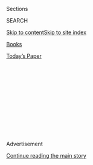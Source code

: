 <div id="app">

<div>

<div>

<div>

<div class="NYTAppHideMasthead css-1q2w90k e1suatyy0">

<div class="section css-ui9rw0 e1suatyy2">

<div class="css-eph4ug er09x8g0">

<div class="css-6n7j50">

</div>

<span class="css-1dv1kvn">Sections</span>

<div class="css-10488qs">

<span class="css-1dv1kvn">SEARCH</span>

</div>

[Skip to content](#site-content)[Skip to site
index](#site-index)

</div>

<div id="masthead-section-label" class="css-1wr3we4 eaxe0e00">

[Books](https://www.nytimes3xbfgragh.onion/section/books)

</div>

<div class="css-10698na e1huz5gh0">

</div>

</div>

<div id="masthead-bar-one" class="section hasLinks css-15hmgas e1csuq9d3">

<div class="css-uqyvli e1csuq9d0">

</div>

<div class="css-1uqjmks e1csuq9d1">

</div>

<div class="css-9e9ivx">

[](https://myaccount.nytimes3xbfgragh.onion/auth/login?response_type=cookie&client_id=vi)

</div>

<div class="css-1bvtpon e1csuq9d2">

[Today’s
Paper](https://www.nytimes3xbfgragh.onion/section/todayspaper)

</div>

</div>

</div>

</div>

<div data-aria-hidden="false">

<div id="site-content" data-role="main">

<div>

<div class="css-1aor85t" style="opacity:0.000000001;z-index:-1;visibility:hidden">

<div class="css-1hqnpie">

<div class="css-epjblv">

<span class="css-17xtcya">[Books](/section/books)</span><span class="css-x15j1o">|</span><span class="css-fwqvlz">BOOKS
OF THE TIMES; Substance Over Sex In Kennedy
Biography</span>

</div>

<div class="css-k008qs">

<div class="css-1iwv8en">

<span class="css-18z7m18"></span>

<div>

</div>

</div>

<span class="css-1n6z4y"></span>

<div class="css-1705lsu">

<div class="css-4xjgmj">

<div class="css-4skfbu" data-role="toolbar" data-aria-label="Social Media Share buttons, Save button, and Comments Panel with current comment count" data-testid="share-tools">

  - 
  - 
  - 
  - 
    
    <div class="css-6n7j50">
    
    </div>

  - 

</div>

</div>

</div>

</div>

</div>

</div>

<div class="css-13pd83m">

</div>

<div id="top-wrapper" class="css-1sy8kpn">

<div id="top-slug" class="css-l9onyx">

Advertisement

</div>

[Continue reading the main
story](#after-top)

<div class="ad top-wrapper" style="text-align:center;height:100%;display:block;min-height:250px">

<div id="top" class="place-ad" data-position="top" data-size-key="top">

</div>

</div>

<div id="after-top">

</div>

</div>

<div id="sponsor-wrapper" class="css-1hyfx7x">

<div id="sponsor-slug" class="css-19vbshk">

Supported by

</div>

[Continue reading the main
story](#after-sponsor)

<div id="sponsor" class="ad sponsor-wrapper" style="text-align:center;height:100%;display:block">

</div>

<div id="after-sponsor">

</div>

</div>

BOOKS OF THE TIMES

<div class="css-1vkm6nb ehdk2mb0">

# BOOKS OF THE TIMES; Substance Over Sex In Kennedy Biography

</div>

<div class="css-xt80pu e12qa4dv0">

<div class="css-18e8msd">

<div class="css-vp77d3 epjyd6m0">

<div class="css-1baulvz">

By <span class="css-1baulvz last-byline" itemprop="name">David J.
Garrow</span>

</div>

</div>

  - May 28,
    2003

  - 
    
    <div class="css-4xjgmj">
    
    <div class="css-d8bdto" data-role="toolbar" data-aria-label="Social Media Share buttons, Save button, and Comments Panel with current comment count" data-testid="share-tools">
    
      - 
      - 
      - 
      - 
        
        <div class="css-6n7j50">
        
        </div>
    
      - 
    
    </div>
    
    </div>

</div>

</div>

<div class="section meteredContent css-1r7ky0e" name="articleBody" itemprop="articleBody">

<div class="css-1fanzo5 StoryBodyCompanionColumn">

<div class="css-53u6y8">

AN UNFINISHED LIFE

John F. Kennedy, 1917-1963

By Robert Dallek

Illustrated. 838 pages. Little, Brown & Company. $30.

The New York Times reported last November that Robert Dallek's coming
biography of President John F. Kennedy would disclose, based on newly
opened medical files, that the president had suffered far more dire
health problems than American voters and previous biographers had ever
known.

Mr. Dallek's success in winning access to those long-sealed documents
was not singular; he similarly persuaded a former Times reporter and
onetime Kennedy White House press aide, Barbara Gamarekian, to release
closed portions of a 1964 oral history in which she described Kennedy's
18-month sexual affair with Mimi, a young White House intern recently
identified as Marion Beardsley Fahnestock, now a 60-year-old Manhattan
church administrator.

But ''An Unfinished Life'' is no salacious exposé. Mr. Dallek, a
professor of history at Boston University and the author of several
well-respected scholarly books, including a two-volume biography of
Lyndon B. Johnson, instead offers an impressively judicious and balanced
account of Kennedy's life and presidency.

</div>

</div>

<div class="css-1fanzo5 StoryBodyCompanionColumn">

<div class="css-53u6y8">

Mr. Dallek views Kennedy's medical records as more a testament to the
young president's stoic fortitude than evidence of political deception
and historical cover-up. ''Kennedy courageously surmounted his physical
suffering,'' and medical problems ''did not significantly undermine his
performance as president,'' Mr. Dallek writes. And Mimi, like Marilyn
Monroe and other rumored Kennedy paramours, receives little more than a
passing mention. Mr. Dallek confronts Kennedy's ''reckless womanizing''
directly, yet succinctly, and concludes that Kennedy's myriad dalliances
''were no impediment to his being an effective president.''

''An Unfinished Life'' may be a third-generation synthesis in Kennedy
biographies, following the initial romanticized celebrations of
''Camelot'' and then a shelf full of hostile tomes in which one
presidential girlfriend, Judith Campbell Exner, and the Chicago gangster
Sam Giancana played larger roles than Cabinet members and Congressional
leaders did. Mr. Dallek addresses all the negatives, but his consistent
assertion that Kennedy's policy record as president decisively trumps
his personal peccadilloes is cumulatively quite persuasive.

Mr. Dallek's first three books all concerned foreign policy, and ''An
Unfinished Life'' accords Kennedy's overseas challenges a fuller and
more engaging treatment than most domestic policy issues receive.

Three subjects dominate this account of the Kennedy presidency: Cuba,
Vietnam and Kennedy's tension-filled dealings with the Soviet prime
minister, Nikita S. Khrushchev. Mr. Dallek readily acknowledges how both
the 1961 Bay of Pigs debacle and the administration's continuing
obsession with ousting Fidel Castro showed ''Kennedy at his worst.'' He
also admits that ''Kennedy was as much in the grip of conventional cold
war thinking as most other Americans,'' yet his portrait of Kennedy's
behavior concerning Vietnam repeatedly emphasizes how Kennedy ''had no
intention of being drawn into an expansion of American ground forces in
Vietnam and the possibility of an open-ended war.''

Mr. Dallek concedes Kennedy's hesitancy and indecisiveness about Vietnam
but implies that the uncertainty was largely the result of exceptionally
divergent expert advice. ''The two of you did visit the same country,
didn't you?''' he quotes Kennedy asking two advisers just back from a
trip to Saigon. Yet Mr. Dallek insists that by 1963 Kennedy ''was more
skeptical than ever about putting in ground forces'' and would never
have expanded the war as President Johnson did in 1965.

</div>

</div>

<div class="css-1fanzo5 StoryBodyCompanionColumn">

<div class="css-53u6y8">

Kennedy's handling of nuclear tensions with the Soviet Union was ''the
greatest overall achievement of his presidency,'' Mr. Dallek argues.
Kennedy's caution and restraint during the October 1962 Cuban missile
crisis, particularly in the face of aggressively warmongering advice
from most members of the Joint Chiefs of Staff, was ''a model of wise
statesmanship in a dire situation,'' he writes.

But Mr. Dallek's emphasis on Kennedy's foreign relations efforts runs
the risk of giving domestic policy issues short shrift. He cites
Kennedy's ''limited interest in domestic affairs'' and notes how a 1962
Gallup Poll showed that 63 percent of respondents thought issues of war
and peace were ''the most important problem facing the country,''
compared with just 6 percent who named civil rights.

Yet he heaps praise on a June 10, 1963, Kennedy speech on world peace,
which ''received barely a mention in the press,'' while decidedly
playing down an arguably far more important Kennedy address on civil
rights to a national television audience the next evening. Mr. Dallek
complains that Kennedy ''did not fully understand . . . the importance
of taking a moral stand on civil rights,'' but Kennedy's June 11
telecast voiced an explicit declaration that racial equality indeed was
''a moral issue'' that ''is as old as the Scriptures and is as clear as
the American Constitution.''

''An Unfinished Life'' is nonetheless an excellent biography, one that
will convince any fair-minded reader that the Kennedy presidency should
be remembered not for medical deceit and sexual high jinks but for
resolute caution during the cold war's most dangerous hours.

</div>

</div>

</div>

<div>

</div>

<div>

</div>

<div>

</div>

<div>

<div id="bottom-wrapper" class="css-1ede5it">

<div id="bottom-slug" class="css-l9onyx">

Advertisement

</div>

[Continue reading the main
story](#after-bottom)

<div id="bottom" class="ad bottom-wrapper" style="text-align:center;height:100%;display:block;min-height:90px">

</div>

<div id="after-bottom">

</div>

</div>

</div>

</div>

</div>

## Site Index

<div>

</div>

## Site Information Navigation

  - [© <span>2020</span> <span>The New York Times
    Company</span>](https://help.nytimes3xbfgragh.onion/hc/en-us/articles/115014792127-Copyright-notice)

<!-- end list -->

  - [NYTCo](https://www.nytco.com/)
  - [Contact
    Us](https://help.nytimes3xbfgragh.onion/hc/en-us/articles/115015385887-Contact-Us)
  - [Work with us](https://www.nytco.com/careers/)
  - [Advertise](https://nytmediakit.com/)
  - [T Brand Studio](http://www.tbrandstudio.com/)
  - [Your Ad
    Choices](https://www.nytimes3xbfgragh.onion/privacy/cookie-policy#how-do-i-manage-trackers)
  - [Privacy](https://www.nytimes3xbfgragh.onion/privacy)
  - [Terms of
    Service](https://help.nytimes3xbfgragh.onion/hc/en-us/articles/115014893428-Terms-of-service)
  - [Terms of
    Sale](https://help.nytimes3xbfgragh.onion/hc/en-us/articles/115014893968-Terms-of-sale)
  - [Site
    Map](https://spiderbites.nytimes3xbfgragh.onion)
  - [Help](https://help.nytimes3xbfgragh.onion/hc/en-us)
  - [Subscriptions](https://www.nytimes3xbfgragh.onion/subscription?campaignId=37WXW)

</div>

</div>

</div>

</div>
